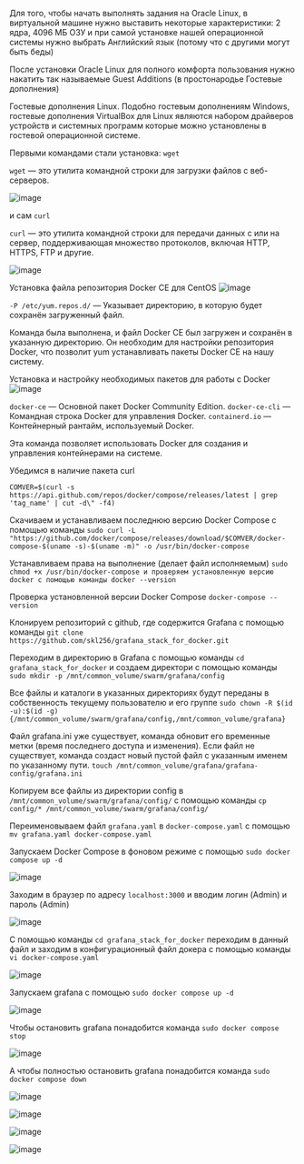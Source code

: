 Для того, чтобы начать выполнять задания на Oracle Linux, в виртуальной машине нужно выставить некоторые характеристики: 
2 ядра, 4096 МБ ОЗУ и при самой установке нашей операционной системы нужно выбрать Английский язык (потому что с другими могут быть беды)

После установки Oracle Linux для полного комфорта пользования нужно накатить так называемые Guest Additions (в простонародье Гостевые дополнения)

Гостевые дополнения Linux. Подобно гостевым дополнениям Windows, гостевые дополнения VirtualBox для Linux являются набором драйверов устройств и системных программ которые можно установлены в гостевой операционной системе.

Первыми командами стали установка: `wget`

`wget` — это утилита командной строки для загрузки файлов с веб-серверов.

![image](https://github.com/user-attachments/assets/ca80e968-5de1-4309-96f4-726c7dcc8915)

и сам `curl`

`curl` — это утилита командной строки для передачи данных с или на сервер, поддерживающая множество протоколов, включая HTTP, HTTPS, FTP и другие.

![image](https://github.com/user-attachments/assets/bdd182fb-d4f2-4c59-ae4c-fe30fb48b854)

Установка файла репозитория Docker CE для CentOS
![image](https://github.com/user-attachments/assets/b4f66934-8a89-4d90-831e-9fd762242c31)

`-P /etc/yum.repos.d/` — Указывает директорию, в которую будет сохранён загруженный файл.

Команда была выполнена, и файл Docker CE был загружен и сохранён в указанную директорию. Он необходим для настройки репозитория Docker, что позволит yum устанавливать пакеты Docker CE на нашу систему.

Установка и настройку необходимых пакетов для работы с Docker
![image](https://github.com/user-attachments/assets/50b88a16-3f28-48cf-8010-ebdf160ce6d1)

`docker-ce` — Основной пакет Docker Community Edition. `docker-ce-cli` — Командная строка Docker для управления Docker. `containerd.io` — Контейнерный рантайм, используемый Docker.

Эта команда позволяет использовать Docker для создания и управления контейнерами на системе.

Убедимся в наличие пакета curl

`COMVER=$(curl -s https://api.github.com/repos/docker/compose/releases/latest | grep 'tag_name' | cut -d\" -f4)`

Скачиваем и устанавливаем последнюю версию Docker Compose с помощью команды 
`sudo curl -L "https://github.com/docker/compose/releases/download/$COMVER/docker-compose-$(uname -s)-$(uname -m)" -o /usr/bin/docker-compose`

Устанавливаем права на выполнение (делает файл исполняемым) 
`sudo chmod +x /usr/bin/docker-compose и проверяем установленную версию docker c помощью команды docker --version`

Проверка установленной версии Docker Compose
`docker-compose --version`

Клонируем репозиторий с github, где содержится Grafana с помощью команды 
`git clone https://github.com/skl256/grafana_stack_for_docker.git`

Переходим в директорию в Grafana с помощью команды `cd grafana_stack_for_docker`
и создаем директори с помощью команды `sudo mkdir -p /mnt/common_volume/swarm/grafana/config`

Все файлы и каталоги в указанных директориях будут переданы в собственность текущему пользователю и его группе
`sudo chown -R $(id -u):$(id -g) {/mnt/common_volume/swarm/grafana/config,/mnt/common_volume/grafana}`

Файл grafana.ini уже существует, команда обновит его временные метки (время последнего доступа и изменения). Если файл не существует, команда создаст новый пустой файл с указанным именем по указанному пути.
`touch /mnt/common_volume/grafana/grafana-config/grafana.ini`

Копируем все файлы из директории config в `/mnt/common_volume/swarm/grafana/config/` c помощью команды `cp config/* /mnt/common_volume/swarm/grafana/config/`

Переименовываем файл `grafana.yaml` в `docker-compose.yaml` с помощью `mv grafana.yaml docker-compose.yaml`

Запускаем Docker Compose в фоновом режиме с помощью `sudo docker compose up -d`

![image](https://github.com/user-attachments/assets/87fc6075-709c-4f5b-a781-7389310c7732)

Заходим в браузер по адресу `localhost:3000` и вводим логин (Admin) и пароль (Admin)

![image](https://github.com/user-attachments/assets/ad6f761c-5b60-4c2b-a876-db7b296c7855)

С помощью команды `cd grafana_stack_for_docker` переходим в данный файл и заходим в конфигурационный файл докера с помощью команды `vi docker-compose.yaml`

![image](https://github.com/user-attachments/assets/94d267e4-6e0d-4920-93cf-c485abd9160d)

Запускаем grafana с помощью `sudo docker compose up -d`

![image](https://github.com/user-attachments/assets/e0916bad-4890-4964-a45e-e10e02f9beff)

Чтобы остановить grafana понадобится команда `sudo docker compose stop`

![image](https://github.com/user-attachments/assets/1b245bbc-9f4e-4031-9ba2-8481bc312ebb)

А чтобы полностью остановить grafana понадобится команда `sudo docker compose down`

![image](https://github.com/user-attachments/assets/d594e222-d05c-4b0d-89a2-c3c655b83071)

![image](https://github.com/user-attachments/assets/53b95e9d-07bb-4a05-8038-0c8bf402f5ae)

![image](https://github.com/user-attachments/assets/25573ab6-df55-4cfc-a176-b88668780d4b)

![image](https://github.com/user-attachments/assets/2f3f7f98-784d-4a18-a0fa-57e0f99deace)











